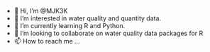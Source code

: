 - 👋 Hi, I’m @MJK3K
- 👀 I’m interested in water quality and quantity data.
- 🌱 I’m currently learning R and Python. 
- 💞️ I’m looking to collaborate on water quality data packages for R
- 📫 How to reach me ... 

<!---
MJK3K/MJK3K is a ✨ special ✨ repository because its `README.md` (this file) appears on your GitHub profile.
You can click the Preview link to take a look at your changes.
--->
